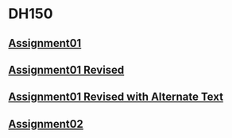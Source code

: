 # DH150

## [Assignment01](Week1/assignment01.html)

## [Assignment01 Revised](Week1/activity-week02-1.html)

## [Assignment01 Revised with Alternate Text](Week1/activity-week02-2.html)

## [Assignment02](Week2/assignment02.html)